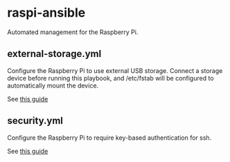 # raspi-ansible
Automated management for the Raspberry Pi.

## external-storage.yml

Configure the Raspberry Pi to use external USB storage.
Connect a storage device before running this playbook,
and /etc/fstab will be configured to automatically mount
the device.

See [this guide](https://www.raspberrypi.org/documentation/configuration/external-storage.md)

## security.yml

Configure the Raspberry Pi to require key-based authentication for ssh.

See [this guide](https://www.raspberrypi.org/documentation/configuration/security.md)

